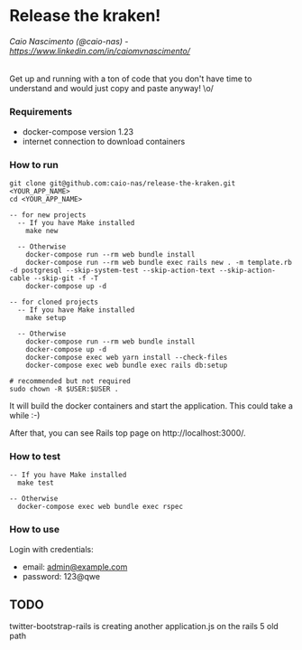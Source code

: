 # Release the kraken!
###### Caio Nascimento (@caio-nas) - https://www.linkedin.com/in/caiomvnascimento/

Get up and running with a ton of code that you don't have time to understand and would just copy and paste anyway! \o/

### Requirements

- docker-compose version 1.23
- internet connection to download containers

### How to run

```
git clone git@github.com:caio-nas/release-the-kraken.git <YOUR_APP_NAME>
cd <YOUR_APP_NAME>

-- for new projects
  -- If you have Make installed
    make new

  -- Otherwise
    docker-compose run --rm web bundle install
    docker-compose run --rm web bundle exec rails new . -m template.rb -d postgresql --skip-system-test --skip-action-text --skip-action-cable --skip-git -f -T
    docker-compose up -d

-- for cloned projects
  -- If you have Make installed
    make setup

  -- Otherwise
	docker-compose run --rm web bundle install
	docker-compose up -d
	docker-compose exec web yarn install --check-files
	docker-compose exec web bundle exec rails db:setup

# recommended but not required
sudo chown -R $USER:$USER .
```

It will build the docker containers and start the application. This could take a while :-)

After that, you can see Rails top page on http://localhost:3000/.

### How to test

```
-- If you have Make installed
  make test

-- Otherwise
  docker-compose exec web bundle exec rspec
```

### How to use

Login with credentials:

- email: admin@example.com
- password: 123@qwe


## TODO

twitter-bootstrap-rails is creating another application.js on the rails 5 old path
